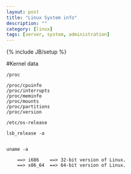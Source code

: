 ```yaml
---
layout: post
title: "Linux System info"
description: ""
category: [linux]
tags: [server, system, administration]
---
```

{% include JB/setup %}

#Kernel data

    /proc

    /proc/cpuinfo
    /proc/interrupts
    /proc/meminfo
    /proc/mounts
    /proc/partitions
    /proc/version

    /etc/os-release

    lsb_release -a


    uname -a

        ==> i686    ==> 32-bit version of Linux.
        ==> x86_64  ==> 64-bit version of Linux.
